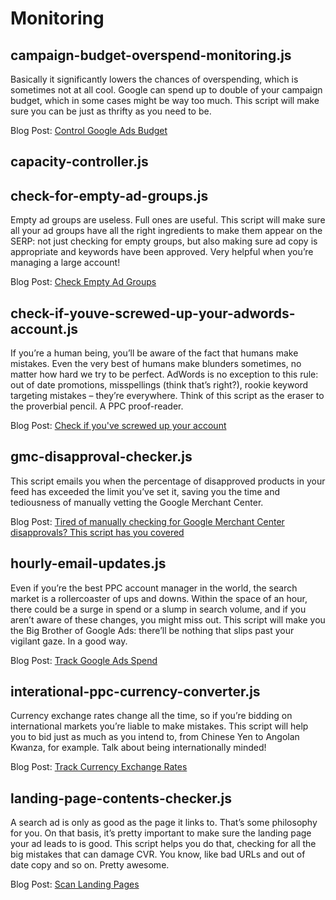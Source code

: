 # Monitoring

## campaign-budget-overspend-monitoring.js

Basically it significantly lowers the chances of overspending, which is sometimes not at all cool. Google can spend up to double of your campaign budget, which in some cases might be way too much. This script will make sure you can be just as thrifty as you need to be.

Blog Post: [Control Google Ads Budget](https://www.brainlabsdigital.com/control-google-ads-budget/)

## capacity-controller.js

## check-for-empty-ad-groups.js

Empty ad groups are useless. Full ones are useful. This script will make sure all your ad groups have all the right ingredients to make them appear on the SERP: not just checking for empty groups, but also making sure ad copy is appropriate and keywords have been approved. Very helpful when you’re managing a large account!

Blog Post: [Check Empty Ad Groups](https://www.brainlabsdigital.com/check-empty-ad-groups/)

## check-if-youve-screwed-up-your-adwords-account.js

If you’re a human being, you’ll be aware of the fact that humans make mistakes. Even the very best of humans make blunders sometimes, no matter how hard we try to be perfect. AdWords is no exception to this rule: out of date promotions, misspellings (think that’s right?), rookie keyword targeting mistakes – they’re everywhere. Think of this script as the eraser to the proverbial pencil. A PPC proof-reader.

Blog Post: [Check if you've screwed up your account](https://www.brainlabsdigital.com/check-if-youve-screwed-up-your-account/)

## gmc-disapproval-checker.js

This script emails you when the percentage of disapproved products in your feed has exceeded the limit you’ve set it, saving you the time and tediousness of manually vetting the Google Merchant Center.

Blog Post: [Tired of manually checking for Google Merchant Center disapprovals? This script has you covered](https://searchengineland.com/tired-of-manually-checking-for-google-merchant-center-disapprovals-this-script-has-you-covered-325070)

## hourly-email-updates.js

Even if you’re the best PPC account manager in the world, the search market is a rollercoaster of ups and downs. Within the space of an hour, there could be a surge in spend or a slump in search volume, and if you aren’t aware of these changes, you might miss out. This script will make you the Big Brother of Google Ads: there’ll be nothing that slips past your vigilant gaze. In a good way.

Blog Post: [Track Google Ads Spend](https://www.brainlabsdigital.com/track-google-ads-spend/)

## interational-ppc-currency-converter.js

Currency exchange rates change all the time, so if you’re bidding on international markets you’re liable to make mistakes. This script will help you to bid just as much as you intend to, from Chinese Yen to Angolan Kwanza, for example. Talk about being internationally minded!

Blog Post: [Track Currency Exchange Rates](https://www.brainlabsdigital.com/track-currency-exchange-rates/)

## landing-page-contents-checker.js

A search ad is only as good as the page it links to. That’s some philosophy for you. On that basis, it’s pretty important to make sure the landing page your ad leads to is good. This script helps you do that, checking for all the big mistakes that can damage CVR. You know, like bad URLs and out of date copy and so on. Pretty awesome.

Blog Post: [Scan Landing Pages](https://www.brainlabsdigital.com/scan-landing-pages/)
